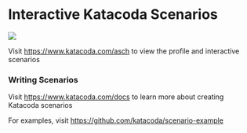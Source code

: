 # Interactive Katacoda Scenarios

[![](http://shields.katacoda.com/katacoda/asch/count.svg)](https://www.katacoda.com/asch "Get your profile on Katacoda.com")

Visit https://www.katacoda.com/asch to view the profile and interactive scenarios

### Writing Scenarios
Visit https://www.katacoda.com/docs to learn more about creating Katacoda scenarios

For examples, visit https://github.com/katacoda/scenario-example
